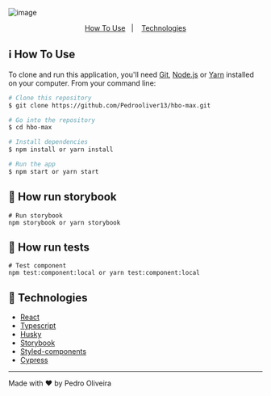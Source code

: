 
  ![image](https://user-images.githubusercontent.com/56042296/162618161-43d04058-19d3-405d-b4da-ad19530ca57d.png)


<p align="center">
  <a href="#information_source-how-to-use">How To Use</a>&nbsp;&nbsp;&nbsp;|&nbsp;&nbsp;&nbsp;
  <a href="#rocket-technologies">Technologies</a>
</p>

## :information_source: How To Use

To clone and run this application, you'll need [Git](https://git-scm.com), [Node.js](https://nodejs.org/en/) or [Yarn](https://yarnpkg.com/getting-started) installed on your computer. From your command line:

```bash
# Clone this repository
$ git clone https://github.com/Pedrooliver13/hbo-max.git

# Go into the repository
$ cd hbo-max

# Install dependencies
$ npm install or yarn install

# Run the app
$ npm start or yarn start
```

## 📖 How run storybook
```
# Run storybook
npm storybook or yarn storybook

```

## 🧰 How run tests
```
# Test component
npm test:component:local or yarn test:component:local
```


## :rocket: Technologies

-  [React](https://pt-br.reactjs.org/)
-  [Typescript](https://www.typescriptlang.org/docs/)
-  [Husky](https://typicode.github.io/husky/#/)
-  [Storybook](https://storybook.js.org/)
-  [Styled-components](https://www.styled-components.com/)
-  [Cypress](https://www.cypress.io/)

---

Made with ♥ by Pedro Oliveira

